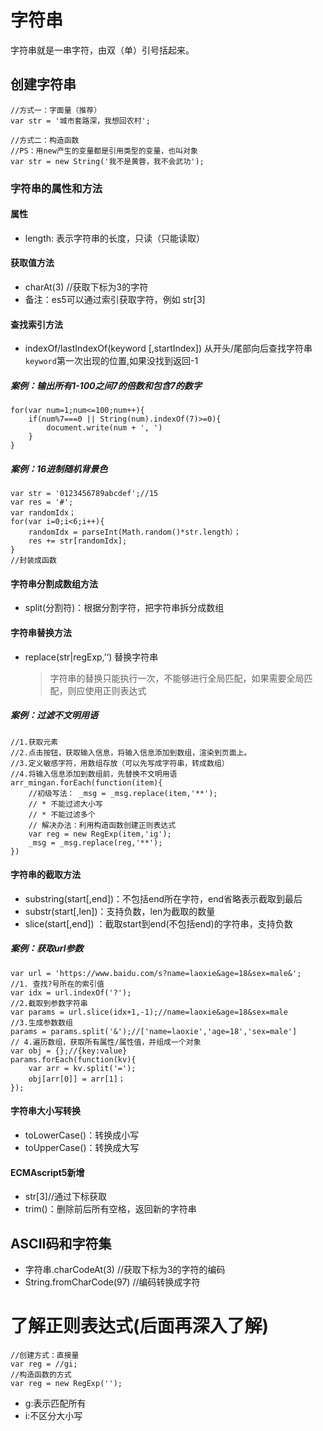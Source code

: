 # 字符串

字符串就是一串字符，由双（单）引号括起来。 

## 创建字符串

```
//方式一：字面量（推荐）
var str = '城市套路深，我想回农村';

//方式二：构造函数
//PS：用new产生的变量都是引用类型的变量，也叫对象
var str = new String('我不是黄蓉，我不会武功');
```

### 字符串的属性和方法

#### 属性

- length: 表示字符串的长度，只读（只能读取）

#### 获取值方法

- charAt(3) //获取下标为3的字符
- 备注：es5可以通过索引获取字符，例如 str[3]

#### 查找索引方法

- indexOf/lastIndexOf(keyword [,startIndex]) 从开头/尾部向后查找字符串`keyword`第一次出现的位置,如果没找到返回-1

##### 案例：输出所有1-100之间7的倍数和包含7的数字

```
for(var num=1;num<=100;num++){
    if(num%7===0 || String(num).indexOf(7)>=0){
    	document.write(num + ', ')
    }
}
```

##### 案例：16进制随机背景色

	var str = '0123456789abcdef';//15
	var res = '#';
	var randomIdx；
	for(var i=0;i<6;i++){
		randomIdx = parseInt(Math.random()*str.length）；
		res += str[randomIdx];
	}
	//封装成函数
#### 字符串分割成数组方法

- split(分割符)：根据分割字符，把字符串拆分成数组

#### 字符串替换方法

- replace(str|regExp,’‘) 替换字符串

  > 字符串的替换只能执行一次，不能够进行全局匹配，如果需要全局匹配，则应使用正则表达式

##### 案例：过滤不文明用语

	//1.获取元素
	//2.点击按钮，获取输入信息，将输入信息添加到数组，渲染到页面上。
	//3.定义敏感字符，用数组存放（可以先写成字符串，转成数组）
	//4.将输入信息添加到数组前，先替换不文明用语
	arr_mingan.forEach(function(item){
		//初级写法： _msg = _msg.replace(item,'**');
		// * 不能过滤大小写
		// * 不能过滤多个
		// 解决办法：利用构造函数创建正则表达式
		var reg = new RegExp(item,'ig');
		_msg = _msg.replace(reg,'**');
	})
#### 字符串的截取方法

- substring(start[,end])：不包括end所在字符，end省略表示截取到最后
- substr(start[,len])：支持负数，len为截取的数量
- slice(start[,end]) ：截取start到end(不包括end)的字符串，支持负数

##### 案例：获取url参数

	var url = 'https://www.baidu.com/s?name=laoxie&age=18&sex=male&';
	//1. 查找?号所在的索引值
	var idx = url.indexOf('?');
	//2.截取到参数字符串
	var params = url.slice(idx+1,-1);//name=laoxie&age=18&sex=male
	//3.生成参数数组
	params = params.split('&');//['name=laoxie','age=18','sex=male']
	// 4.遍历数组，获取所有属性/属性值，并组成一个对象
	var obj = {};//{key:value}
	params.forEach(function(kv){
		var arr = kv.split('=');
		obj[arr[0]] = arr[1]；
	});
#### 字符串大小写转换

- toLowerCase()：转换成小写
- toUpperCase()：转换成大写

#### ECMAscript5新增

- str[3]//通过下标获取
- trim()：删除前后所有空格，返回新的字符串

## ASCII码和字符集

- 字符串.charCodeAt(3) //获取下标为3的字符的编码
- String.fromCharCode(97) //编码转换成字符

# 了解正则表达式(后面再深入了解)

```
//创建方式：直接量
var reg = //gi;
//构造函数的方式
var reg = new RegExp('');
```

- g:表示匹配所有
- i:不区分大小写